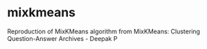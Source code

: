 # mixkmeans
Reproduction of MixKMeans algorithm from MixKMeans: Clustering Question-Answer Archives - Deepak P 

